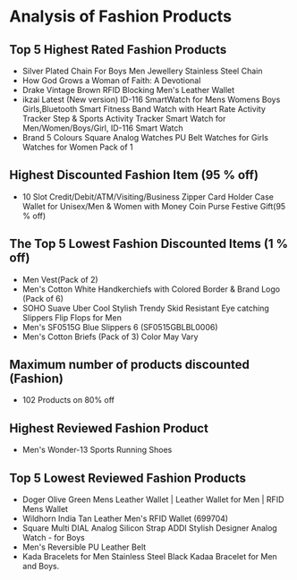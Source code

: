 # Analysis of Fashion Products

## Top 5 Highest Rated Fashion Products 

* Silver Plated Chain For Boys Men Jewellery Stainless Steel Chain
* How God Grows a Woman of Faith: A Devotional
* Drake Vintage Brown RFID Blocking Men's Leather Wallet
* ikzai Latest (New version) ID-116 SmartWatch for Mens Womens Boys Girls,Bluetooth Smart Fitness Band Watch with Heart Rate Activity Tracker Step & Sports Activity Tracker Smart Watch for Men/Women/Boys/Girl, ID-116 Smart Watch
* Brand 5 Colours Square Analog Watches PU Belt Watches for Girls Watches for Women Pack of 1

## Highest Discounted Fashion Item (95 % off)
 
 * 10 Slot Credit/Debit/ATM/Visiting/Business Zipper Card Holder Case Wallet for Unisex/Men & Women with Money Coin Purse Festive Gift(95 % off)

## The Top 5 Lowest Fashion Discounted Items (1 % off)
 
* Men Vest(Pack of 2)
* Men's Cotton White Handkerchiefs with Colored Border & Brand Logo (Pack of 6)
* SOHO Suave Uber Cool Stylish Trendy Skid Resistant Eye catching Slippers Flip Flops for Men
* Men's SF0515G Blue Slippers 6 (SF0515GBLBL0006)
* Men's Cotton Briefs (Pack of 3) Color May Vary

## Maximum number of products discounted (Fashion)

* 102 Products on 80% off 

## Highest Reviewed Fashion Product

* Men's Wonder-13 Sports Running Shoes

## Top 5 Lowest Reviewed Fashion Products

	
* Doger Olive Green Mens Leather Wallet | Leather Wallet for Men | RFID Mens Wallet
* Wildhorn India Tan Leather Men's RFID Wallet (699704)
* Square Multi DIAL Analog Silicon Strap ADDI Stylish Designer Analog Watch - for Boys
* Men's Reversible PU Leather Belt
* Kada Bracelets for Men Stainless Steel Black Kadaa Bracelet for Men and Boys.



